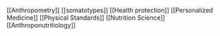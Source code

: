 [[Anthropometry]]
[[somatotypes]]
[[Health protection]]
[[Personalized Medicine]]
[[Physical Standards]]
[[Nutrition Science]]
[[Anthroponutritiology]]
